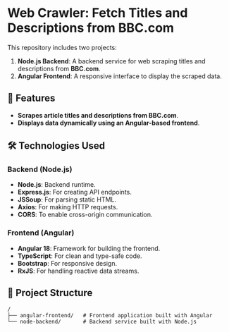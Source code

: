 # Web Crawler: Fetch Titles and Descriptions from BBC.com

This repository includes two projects:

1. **Node.js Backend**: A backend service for web scraping titles and descriptions from **BBC.com**.
2. **Angular Frontend**: A responsive interface to display the scraped data.

## 🚀 Features
- **Scrapes article titles and descriptions from BBC.com**.
- **Displays data dynamically using an Angular-based frontend**.

## 🛠️ Technologies Used

### Backend (Node.js)
- **Node.js**: Backend runtime.
- **Express.js**: For creating API endpoints.
- **JSSoup**: For parsing static HTML.
- **Axios**: For making HTTP requests.
- **CORS**: To enable cross-origin communication.

### Frontend (Angular)
- **Angular 18**: Framework for building the frontend.
- **TypeScript**: For clean and type-safe code.
- **Bootstrap**: For responsive design.
- **RxJS**: For handling reactive data streams.

## 📂 Project Structure

```plaintext
/
├── angular-frontend/   # Frontend application built with Angular
└── node-backend/       # Backend service built with Node.js
